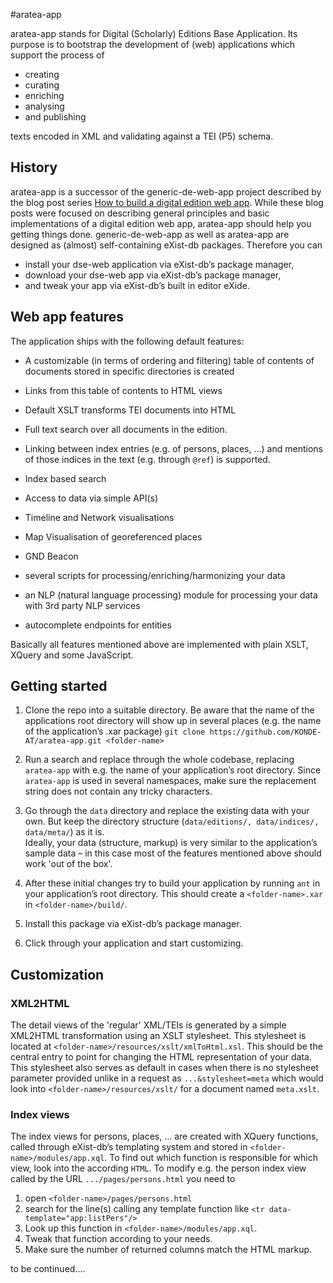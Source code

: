 #aratea-app

aratea-app stands for Digital (Scholarly) Editions Base Application. Its purpose is to bootstrap the development of (web) applications which support the process of

* creating
* curating
* enriching
* analysing
* and publishing

texts encoded in XML and validating against a TEI (P5) schema.

## History

aratea-app is a successor of the generic-de-web-app project described by the blog post series [How to build a digital edition web app](https://howto.acdh.oeaw.ac.at/blog/books/how-to-build-a-digital-edition-web-app/). While these blog posts were focused on describing general principles and basic implementations of a digital edition web app, aratea-app should help you getting things done.
generic-de-web-app as well as aratea-app are designed as (almost) self-containing eXist-db packages. Therefore you can

* install your dse-web application via eXist-db’s package manager,
* download your dse-web app via eXist-db’s package manager,
* and tweak your app via eXist-db’s built in editor eXide.

## Web app features

The application ships with the following default features:

* A customizable (in terms of ordering and filtering) table of contents of documents stored in specific directories is created

* Links from this table of contents to HTML views

* Default XSLT transforms TEI documents into HTML

* Full text search over all documents in the edition.

* Linking between index entries (e.g. of persons, places, …) and mentions of those indices in the text (e.g. through `@ref`) is supported.

* Index based search

* Access to data via simple API(s)

* Timeline and Network visualisations

* Map Visualisation of georeferenced places

* GND Beacon

* several scripts for processing/enriching/harmonizing your data

* an NLP (natural language processing) module for processing your data with 3rd party NLP services

* autocomplete endpoints for entities

Basically all features mentioned above are implemented with plain XSLT, XQuery and some JavaScript.

## Getting started

1. Clone the repo into a suitable directory. Be aware that the name of the applications root directory will show up in several places (e.g. the name of the application’s .xar package)
`git clone https://github.com/KONDE-AT/aratea-app.git <folder-name>`

2. Run a search and replace through the whole codebase, replacing `aratea-app` with e.g. the name of your application’s root directory. Since `aratea-app` is used in several namespaces, make sure the replacement string does not contain any tricky characters.

3. Go through the `data` directory and replace the existing data with your own. But keep the directory structure (`data/editions/, data/indices/, data/meta/`) as it is.  
Ideally, your data (structure, markup) is very similar to the application’s sample data – in this case most of the features mentioned above should work 'out of the box'.

4. After these initial changes try to build your application by running `ant` in your application’s root directory. This should create a `<folder-name>.xar` in `<folder-name>/build/`.

5. Install this package via eXist-db’s package manager.

6. Click through your application and start customizing.

##  Customization

### XML2HTML

The detail views of the 'regular' XML/TEIs is generated by a simple XML2HTML transformation using an XSLT stylesheet. This stylesheet is located at `<folder-name>/resources/xslt/xmlToHtml.xsl`. This should be the central entry to point for changing the HTML representation of your data. This stylesheet also serves as default in cases when there is no stylesheet parameter provided unlike in a request as `...&stylesheet=meta` which would look into `<folder-name>/resources/xslt/` for a document named `meta.xslt`.

### Index views

The index views for persons, places, … are created with XQuery functions, called through eXist-db’s templating system and stored in `<folder-name>/modules/app.xql`. To find out which function is responsible for which view, look into the according `HTML`. To modify e.g. the person index view called by the URL `.../pages/persons.html` you need to
1. open `<folder-name>/pages/persons.html`
2. search for the line(s) calling any template function like `<tr data-template="app:listPers"/>`
3. Look up this function in `<folder-name>/modules/app.xql`.
4. Tweak that function according to your needs.
5. Make sure the number of returned columns match the HTML markup.

to be continued....
